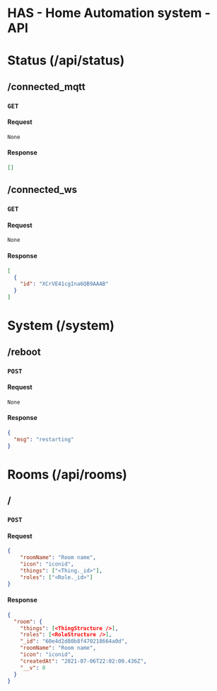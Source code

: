 HAS - Home Automation system - API
=============================

# Status (/api/status)

## /connected_mqtt

### `GET`

#### Request

```
None
```

#### Response

```json
[]
```

## /connected_ws

### `GET`

#### Request

```
None
```

#### Response

```json
[
  {
    "id": "XCrVE41cgIna6QB9AAAB"
  }
]
```

# System (/system)

## /reboot

### `POST`

#### Request

```
None
```

#### Response

```json
{
  "msg": "restarting"
}
```

# Rooms (/api/rooms)

## /

### `POST`

#### Request

```json
{
    "roomName": "Room name",
    "icon": "iconid",
    "things": ["<Thing._id>"],
    "roles": ["<Role._id>"]
}
```

#### Response

```json
{
  "room": {
    "things": [<ThingStructure />],
    "roles": [<RoleStructure />],
    "_id": "60e4d2d80b8f470218664a0d",
    "roomName": "Room name",
    "icon": "iconid",
    "createdAt": "2021-07-06T22:02:00.436Z",
    "__v": 0
  }
}
```
